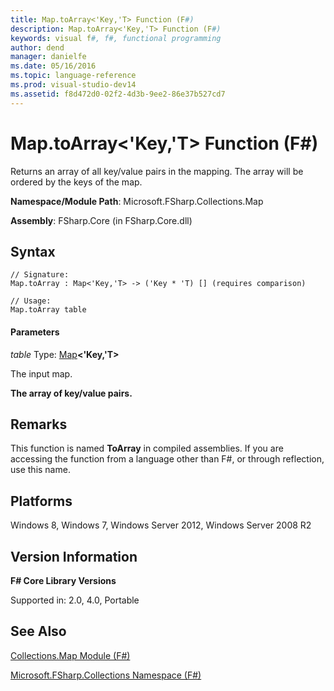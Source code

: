 ```yaml
---
title: Map.toArray<'Key,'T> Function (F#)
description: Map.toArray<'Key,'T> Function (F#)
keywords: visual f#, f#, functional programming
author: dend
manager: danielfe
ms.date: 05/16/2016
ms.topic: language-reference
ms.prod: visual-studio-dev14
ms.assetid: f8d472d0-02f2-4d3b-9ee2-86e37b527cd7 
---
```


# Map.toArray<'Key,'T> Function (F#)

Returns an array of all key/value pairs in the mapping. The array will be ordered by the keys of the map.

**Namespace/Module Path**: Microsoft.FSharp.Collections.Map

**Assembly**: FSharp.Core (in FSharp.Core.dll)


## Syntax

```
// Signature:
Map.toArray : Map<'Key,'T> -> ('Key * 'T) [] (requires comparison)

// Usage:
Map.toArray table
```

#### Parameters
*table*
Type: [Map](https://msdn.microsoft.com/library/975316ea-55e3-4987-9994-90897ad45664)**&lt;'Key,'T&gt;**


The input map.



**The array of key/value pairs.**
## Remarks
This function is named **ToArray** in compiled assemblies. If you are accessing the function from a language other than F#, or through reflection, use this name.


## Platforms
Windows 8, Windows 7, Windows Server 2012, Windows Server 2008 R2


## Version Information
**F# Core Library Versions**

Supported in: 2.0, 4.0, Portable




## See Also
[Collections.Map Module &#40;F&#35;&#41;](Collections.Map-Module-%5BFSharp%5D.md)

[Microsoft.FSharp.Collections Namespace &#40;F&#35;&#41;](Microsoft.FSharp.Collections-Namespace-%5BFSharp%5D.md)


